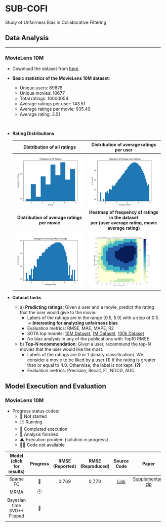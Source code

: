 # **SUB-COFI**
Study of Unfairness Bias in Collaborative Filtering

## **Data Analysis**
---
### **MovieLens 10M**

- Download the dataset from [here](https://grouplens.org/datasets/movielens/10m/).
- **Basic statistics of the MovieLens 10M dataset**:
  - Unique users: 69878
  - Unique movies: 10677
  - Total ratings: 10000054
  - Average ratings per user: 143.51
  - Average ratings per movie: 935.40
  - Average rating: 3.51
  <p> <br> </p>

- **Rating Distributions**
  
    **Distribution of all ratings**| **Distribution of average ratings per user**
    :-------------------------:|:-------------------------:
    <img src= "./figures/hist_all_ratings.png" width = "400">  |  <img src= "./figures/hist_avg_user_ratings.png" width = "400">
    **Distribution of average ratings per movie**| **Heatmap of frequency of ratings in the dataset <br /> per (user average rating, movie average rating)**
    <img src= "./figures/hist_avg_movie_ratings.png" width = "400">  |  <img src= "./figures/heatmap_user_movie_avg_ratings.png" width = "400">

- **Dataset tasks**
  - a) **Predicting ratings**: Given a user and a movie, predict the rating that the user would give to the movie.
    - Labels of the ratings are in the range [0.5, 5.0] with a step of 0.5. -> __Interesting for analyzing unfairness bias__
    - Evaluation metrics: RMSE, MAE, MAPE, R2
    - SOTA top models: [10M Dataset](https://paperswithcode.com/sota/collaborative-filtering-on-movielens-10m), [1M Dataset](https://paperswithcode.com/sota/collaborative-filtering-on-movielens-1m), [100k Dataset](https://paperswithcode.com/sota/collaborative-filtering-on-movielens-100k)
    - No bias analysis in any of the publications with Top10 RMSE. 
  - b) **Top-N recommendation**: Given a user, recommend the top-N movies that the user would like the most.
    - Labels of the ratings are 0 or 1 (binary classification). We consider a movie to be liked by a user (1) if the rating is greater than or equal to 4.0. Otherwise, the label is not kept. **(?)**
    - Evaluation metrics: Precision, Recall, F1, NDCG, AUC

## **Model Execution and Evaluation**
### **MovieLens 10M**

- Progress status codes: 
  - 🚦 Not started
  - 🕑 Running
  - 🏁 Completed execution
  - 🗻 Analysis finished
  - ⚠️ Execution problem (solution in progress)
  - 🔗‍💥 Code not available

| **Model  (click for results)** | **Progress** | **RMSE (Reported)** | **RMSE (Reproduced)** | **Source Code** | **Paper** | **Comments** |
|:---:|:---:|:---:|:---:|:---:|:---:|:---:|
| Sparse FC | 🏁 | 0.769 | 0,770 |  [Link](https://proceedings.mlr.press/v80/muller18a.html) | [Supplementary zip](https://proceedings.mlr.press/v80/muller18a.html) |
| MRMA | 🕑 |  |  |  |  |  |
| Bayesian time SVD++ Flipped | 🚦 |  |  |  |  |  |
|  |  |  |  |  |  |  |